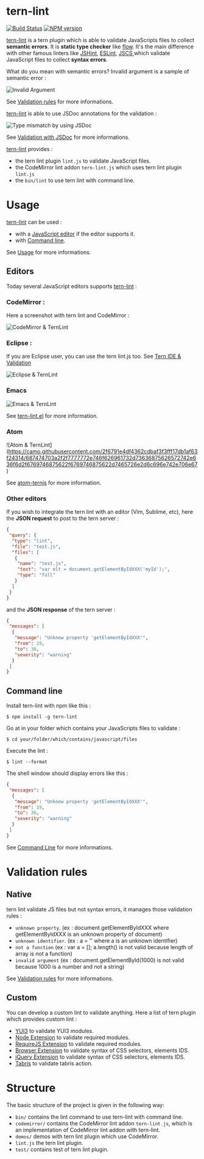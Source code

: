 tern-lint
=========

[![Build Status](https://secure.travis-ci.org/angelozerr/tern-lint.png)](http://travis-ci.org/angelozerr/tern-lint)
[![NPM version](https://img.shields.io/npm/v/tern-lint.svg)](https://www.npmjs.org/package/tern-lint)  

[tern-lint](https://github.com/angelozerr/tern-lint) is a tern plugin which is able to validate JavaScripts files to collect **semantic errors**. It is **static type checker** like [flow](http://flowtype.org/). It's the main difference with other famous linters like [JSHint](http://jshint.com/), [ESLint](http://eslint.org/), [JSCS ](http://jscs.info/) which validate JavaScript files to collect **syntax errors**.

What do you mean with semantic errors? Invalid argument is a sample of semantic error :

![Invalid Argument](https://github.com/angelozerr/tern-lint/wiki/images/CodeMirrorAddon_InvalidArgument.png)

See [Validation rules](https://github.com/angelozerr/tern-lint/wiki/Validation-Rules) for more informations.

[tern-lint](https://github.com/angelozerr/tern-lint) is able to use JSDoc annotations for the validation : 

![Type mismatch by using JSDoc](https://github.com/angelozerr/tern-lint/wiki/images/CodeMirrorAddon_TypeMismatchByUsingJSDoc.png)

See [Validation with JSDoc](https://github.com/angelozerr/tern-lint/wiki/Validation-JSDoc) for more informations.
 
[tern-lint](https://github.com/angelozerr/tern-lint) provides :

 * the tern lint plugin `lint.js` to validate JavaScript files.
 * the CodeMirror lint addon `tern-lint.js` which uses tern lint plugin `lint.js`
 * the `bin/lint` to use tern lint with command line.
 
# Usage

[tern-lint](https://github.com/angelozerr/tern-lint) can be used :

 * with a [JavaScript editor](https://github.com/angelozerr/tern-lint/wiki/Editors) if the editor supports it. 
 * with [Command line](https://github.com/angelozerr/tern-lint/wiki/Command-Line). 

See [Usage](https://github.com/angelozerr/tern-lint/wiki/Home) for more informations.

## Editors

Today several JavaScript editors supports [tern-lint](https://github.com/angelozerr/tern-lint) : 

### CodeMirror : 

Here a screenshot with tern lint and CodeMirror :

![CodeMirror & TernLint](https://github.com/angelozerr/tern-lint/wiki/images/CodeMirrorAddon_TernLintOverview.png)

### Eclipse :

If you are Eclipse user, you can use the tern lint.js too. See [Tern IDE & Validation](https://github.com/angelozerr/tern.java/wiki/Tern-Linter-Lint)

![Eclipse & TernLint](https://github.com/angelozerr/tern-lint/wiki/images/EclipseIDE_TernLintOverview.png)

### Emacs 

![Emacs & TernLint](https://camo.githubusercontent.com/a0aee78d66237ddc65e4ab1291ccbb496f52fd25/687474703a2f2f692e696d6775722e636f6d2f723335615244512e706e67)

See [tern-lint.el](https://github.com/katspaugh/tern-lint.el) for more information.

### Atom

![Atom & TernLint]
(https://camo.githubusercontent.com/2f6791e4df4362cdbaf3f3fff17db1af63f24314/687474703a2f2f7777772e746f626961732d73636875626572742e636f6d2f6769746875622f6769746875622d7465726e2d6c696e742e706e67)

See [atom-ternjs](https://github.com/tststs/atom-ternjs) for more information.

### Other editors

If you wish to integrate the tern lint with an editor (Vim, Sublime, etc), here the **JSON request** to post to the tern server : 

```json
{
 "query": {
  "type": "lint",
  "file": "test.js",
  "files": [
   {
    "name": "test.js",
    "text": "var elt = document.getElementByIdXXX('myId');",
    "type": "full"
   }
  ]
 }
}
```
	
and the **JSON response** of the tern server : 	

```json
{
 "messages": [
  {
   "message": "Unknow property 'getElementByIdXXX'",
   "from": 19,
   "to": 36,
   "severity": "warning"
  }
 ]
}
```

## Command line

Install tern-lint with npm like this :

```
$ npm install -g tern-lint
```

Go at in your folder which contains your JavaScripts files to validate :

```
$ cd your/folder/which/contains/javascript/files
```

Execute the lint :

```
$ lint --format
```

The shell window should display errors like this :

```json
{
 "messages": [
  {
   "message": "Unknow property 'getElementByIdXXX'",
   "from": 19,
   "to": 36,
   "severity": "warning"
  }
 ]
}
```

See [Command Line](https://github.com/angelozerr/tern-lint/wiki/Command-Line) for more informations.
	
# Validation rules

## Native

tern lint validate JS files but not syntax errors, it manages those validation rules : 

 * `unknown property`. (ex : document.getElementByIdXXX  where getElementByIdXXX is an unknown property of document)
 * `unknown identifier`. (ex : a = '' where a is an unknown identifier)
 * `not a function` (ex : var a = []; a.length() is not valid because length of array is not a function)
 * `invalid argument` (ex : document.getElementById(1000) is not valid because 1000 is a number and not a string)
  
See [Validation rules](https://github.com/angelozerr/tern-lint/wiki/Validation-Rules) for more informations.

## Custom

You can develop a custom lint to validate anything. Here a list of tern plugin which provides custom lint : 

 * [YUI3](https://github.com/angelozerr/tern-aui2.0.x/wiki/Features#yui-use-module) to validate YUI3 modules.
 * [Node Extension](https://github.com/angelozerr/tern-node-extension) to validate required modules.
 * [RequireJS Extension](https://github.com/angelozerr/tern-requirejs-extension) to validate required modules.
 * [Browser Extension](https://github.com/angelozerr/tern-browser-extension) to validate syntax of CSS selectors, elements IDS.
 * [jQuery Extension](https://github.com/angelozerr/tern-jquery-extension) to validate syntax of CSS selectors, elements IDS.
 * [Tabris](https://github.com/angelozerr/tern-tabris) to validate tabris action.
   
# Structure

The basic structure of the project is given in the following way:

* `bin/` contains the lint command to use tern-lint with command line. 
* `codemirror/` contains the CodeMirror lint addon `tern-lint.js`, which is an implementation of CodeMirror lint addon with tern-lint.
* `demos/` demos with tern lint plugin which use CodeMirror.
* `lint.js` the tern lint plugin.
* `test/` contains test of tern lint plugin.